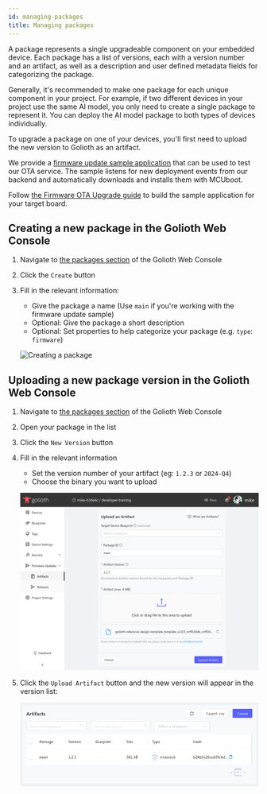 ```yaml
---
id: managing-packages
title: Managing packages
---
```


A package represents a single upgradeable component on your embedded device.
Each package has a list of versions, each with a version number and an artifact,
as well as a description and user defined metadata fields for categorizing the
package.

Generally, it's recommended to make one package for each unique component in
your project. For example, if two different devices in your project use the same
AI model, you only need to create a single package to represent it. You can
deploy the AI model package to both types of devices individually.

To upgrade a package on one of your devices, you'll first need to upload the new
version to Golioth as an artifact.

We provide a [firmware update sample
application](https://github.com/golioth/golioth-firmware-sdk/tree/main/examples/zephyr/fw_update)
that can be used to test our OTA service. The sample listens for new deployment
events from our backend and automatically downloads and installs them with
MCUboot.

Follow [the Firmware OTA Upgrade
guide](/firmware/golioth-firmware-sdk/firmware-upgrade) to build the sample
application for your target board.

## Creating a new package in the Golioth Web Console

1. Navigate to [the packages section](https://console.golioth.io/packages) of
   the Golioth Web Console
2. Click the `Create` button
3. Fill in the relevant information:
    - Give the package a name (Use `main` if you're working with the firmware
      update sample)
    - Optional: Give the package a short description
    - Optional: Set properties to help categorize your package (e.g. `type`:
      `firmware`)

    ![Creating a package](./assets/web-console-create-package.png)

## Uploading a new package version in the Golioth Web Console

1. Navigate to [the packages section](https://console.golioth.io/packages) of
   the Golioth Web Console
2. Open your package in the list
3. Click the `New Version` button
4. Fill in the relevant information
    - Set the version number of your artifact (eg: `1.2.3` or `2024-Q4`)
    - Choose the binary you want to upload

    ![Creating an Artifact](./assets/web-console-create-artifact.png)

5. Click the `Upload Artifact` button and the new version will appear in the
   version list:

    ![Version list](./assets/web-console-artifact-list.png)
